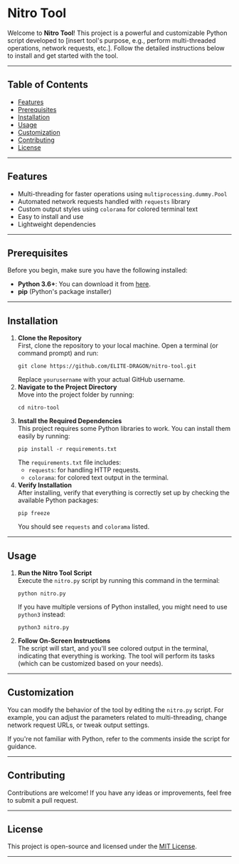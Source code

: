 <h1>Nitro Tool</h1>

<p>Welcome to <strong>Nitro Tool</strong>! This project is a powerful and customizable Python script developed to [insert tool's purpose, e.g., perform multi-threaded operations, network requests, etc.]. Follow the detailed instructions below to install and get started with the tool.</p>

<hr />

<h2>Table of Contents</h2>
<ul>
  <li><a href="#features">Features</a></li>
  <li><a href="#prerequisites">Prerequisites</a></li>
  <li><a href="#installation">Installation</a></li>
  <li><a href="#usage">Usage</a></li>
  <li><a href="#customization">Customization</a></li>
  <li><a href="#contributing">Contributing</a></li>
  <li><a href="#license">License</a></li>
</ul>

<hr />

<h2 id="features">Features</h2>
<ul>
  <li>Multi-threading for faster operations using <code>multiprocessing.dummy.Pool</code></li>
  <li>Automated network requests handled with <code>requests</code> library</li>
  <li>Custom output styles using <code>colorama</code> for colored terminal text</li>
  <li>Easy to install and use</li>
  <li>Lightweight dependencies</li>
</ul>

<hr />

<h2 id="prerequisites">Prerequisites</h2>
<p>Before you begin, make sure you have the following installed:</p>
<ul>
  <li><strong>Python 3.6+</strong>: You can download it from <a href="https://www.python.org/downloads/" target="_blank">here</a>.</li>
  <li><strong>pip</strong> (Python's package installer)</li>
</ul>

<hr />

<h2 id="installation">Installation</h2>

<ol>
  <li><strong>Clone the Repository</strong><br />  
    First, clone the repository to your local machine. Open a terminal (or command prompt) and run:
    <pre><code>git clone https://github.com/ELITE-DRAGON/nitro-tool.git</code></pre>
    Replace <code>yourusername</code> with your actual GitHub username.
  </li>

  <li><strong>Navigate to the Project Directory</strong><br />
    Move into the project folder by running:
    <pre><code>cd nitro-tool</code></pre>
  </li>

  <li><strong>Install the Required Dependencies</strong><br />
    This project requires some Python libraries to work. You can install them easily by running:
    <pre><code>pip install -r requirements.txt</code></pre>
    The <code>requirements.txt</code> file includes:
    <ul>
      <li><code>requests</code>: for handling HTTP requests.</li>
      <li><code>colorama</code>: for colored text output in the terminal.</li>
    </ul>
  </li>

  <li><strong>Verify Installation</strong><br />
    After installing, verify that everything is correctly set up by checking the available Python packages:
    <pre><code>pip freeze</code></pre>
    You should see <code>requests</code> and <code>colorama</code> listed.
  </li>
</ol>

<hr />

<h2 id="usage">Usage</h2>

<ol>
  <li><strong>Run the Nitro Tool Script</strong><br />
    Execute the <code>nitro.py</code> script by running this command in the terminal:
    <pre><code>python nitro.py</code></pre>
    If you have multiple versions of Python installed, you might need to use <code>python3</code> instead:
    <pre><code>python3 nitro.py</code></pre>
  </li>

  <li><strong>Follow On-Screen Instructions</strong><br />
    The script will start, and you'll see colored output in the terminal, indicating that everything is working. The tool will perform its tasks (which can be customized based on your needs).
  </li>
</ol>

<hr />

<h2 id="customization">Customization</h2>

<p>You can modify the behavior of the tool by editing the <code>nitro.py</code> script. For example, you can adjust the parameters related to multi-threading, change network request URLs, or tweak output settings.</p>

<p>If you're not familiar with Python, refer to the comments inside the script for guidance.</p>

<hr />

<h2 id="contributing">Contributing</h2>

<p>Contributions are welcome! If you have any ideas or improvements, feel free to submit a pull request.</p>

<hr />

<h2 id="license">License</h2>

<p>This project is open-source and licensed under the <a href="LICENSE">MIT License</a>.</p>

<hr />
